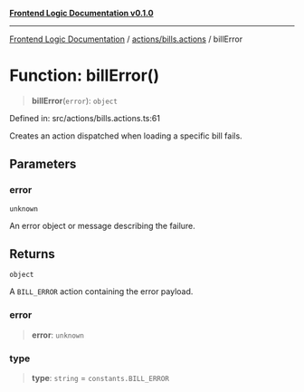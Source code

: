 [**Frontend Logic Documentation v0.1.0**](../../../README.md)

***

[Frontend Logic Documentation](../../../modules.md) / [actions/bills.actions](../README.md) / billError

# Function: billError()

> **billError**(`error`): `object`

Defined in: src/actions/bills.actions.ts:61

Creates an action dispatched when loading a specific bill fails.

## Parameters

### error

`unknown`

An error object or message describing the failure.

## Returns

`object`

A `BILL_ERROR` action containing the error payload.

### error

> **error**: `unknown`

### type

> **type**: `string` = `constants.BILL_ERROR`
